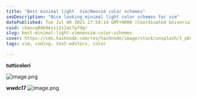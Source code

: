 ```yaml
---
title: "Best minimal light  Vim/Neovim color schemes"
seoDescription: "Nice looking minimal light color schemes for vim"
datePublished: Tue Jul 06 2021 17:54:14 GMT+0000 (Coordinated Universal Time)
cuid: ckqscq8de0exii2s1ac7pfdgr
slug: best-minimal-light-vimneovim-color-schemes
cover: https://cdn.hashnode.com/res/hashnode/image/stock/unsplash/t_pEdvsMMTc/upload/2681c23b12d9dbe6d94ca0115ad74997.jpeg
tags: vim, coding, text-editors, color

---
```



**tutticolori**

![image.png](https://cdn.hashnode.com/res/hashnode/image/upload/v1625593881742/HzYZYkSKT.png)


**wwdc17**
![image.png](https://cdn.hashnode.com/res/hashnode/image/upload/v1625593820822/8cuUxcePD.png)
